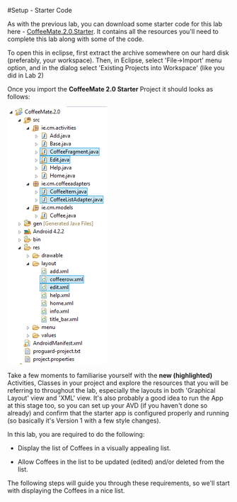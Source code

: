 #Setup - Starter Code

As with the previous lab, you can download some starter code for this lab here - [CoffeeMate.2.0.Starter](../archives/CoffeeMate.2.0.Starter.zip). It contains all the resources you'll need to complete this lab along with some of the code.

To open this in eclipse, first extract the archive somewhere on our hard disk (preferably, your workspace). Then, in Eclipse, select 'File->Import' menu option, and in the dialog select 'Existing Projects into Workspace' (like you did in Lab 2)

Once you import the <b>CoffeeMate 2.0 Starter</b> Project it should looks as follows:

![](../img/starter.png)

Take a few moments to familiarise yourself with the <b>new (highlighted)</b> Activities, Classes in your project and explore the resources that you will be referring to throughout the lab, especially the layouts in both 'Graphical Layout' view and 'XML' view. It's also probably a good idea to run the App at this stage too, so you can set up your AVD (if you haven't done so already) and confirm that the starter app is configured properly and running (so basically it's Version 1 with a few style changes).

In this lab, you are required to do the following:

- Display the list of Coffees in a visually appealing list.

- Allow Coffees in the list to be updated (edited) and/or deleted from the list.

The following steps will guide you through these requirements, so we'll start with displaying the Coffees in a nice list.

 